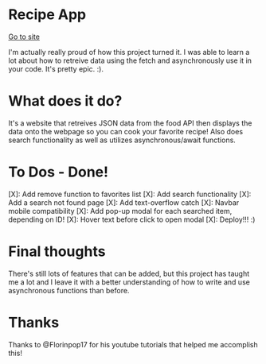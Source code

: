 # Recipe App

[Go to site](https://recipe-app-eew.pages.dev/)

I'm actually really proud of how this project turned it. I was able to learn a lot about how to retreive data using the fetch and asynchronously use it in your code.
It's pretty epic. :).

# What does it do?

It's a website that retreives JSON data from the food API then displays the data onto the webpage so you can cook your favorite recipe! Also does search functionality as well as utilizes asynchronous/await functions.

# To Dos - Done!

[X]: Add remove function to favorites list
[X]: Add search functionality
[X]: Add a search not found page
[X]: Add text-overflow catch
[X]: Navbar mobile compatibility
[X]: Add pop-up modal for each searched item, depending on ID!
[X]: Hover text before click to open modal
[X]: Deploy!!! :)

# Final thoughts

There's still lots of features that can be added, but this project has taught me a lot and I leave it with a better understanding of how to write and use asynchronous functions than before.

# Thanks

Thanks to @Florinpop17 for his youtube tutorials that helped me accomplish this!
